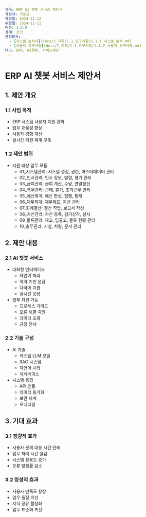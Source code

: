 ```yaml
---
제목: ERP AI 챗봇 서비스 제안서
작성자: 곽중관
작성일: 2024-11-12
수정일: 2024-11-12
버전: 1.0.0
상태: 초안
관련문서:
  - [시스템 분석서](docs/1_기획/1.1_요구사항/1.1.1_시스템_분석.md)
  - [사용자 요구사항](docs/1_기획/1.1_요구사항/1.1.2_사용자_요구사항.md)
태그: ERP, AI챗봇, 서비스제안
---
```


# ERP AI 챗봇 서비스 제안서

## 1. 제안 개요

### 1.1 사업 목적
- ERP 시스템 사용자 지원 강화
- 업무 효율성 향상
- 사용자 경험 개선
- 실시간 지원 체계 구축

### 1.2 제안 범위
- 지원 대상 업무 모듈
  - 01_시스템관리: 시스템 설정, 권한, 마스터데이터 관리
  - 02_인사관리: 인사 정보, 발령, 평가 관리
  - 03_급여관리: 급여 계산, 수당, 연말정산
  - 04_복무관리: 근태, 휴가, 초과근무 관리
  - 05_예산회계: 예산 편성, 집행, 통제
  - 06_재무회계: 재무제표, 자금 관리
  - 07_회계결산: 결산 작업, 보고서 작성
  - 08_자산관리: 자산 등록, 감가상각, 실사
  - 09_물류관리: 재고, 입출고, 물류 현황 관리
  - 10_총무관리: 시설, 차량, 문서 관리

## 2. 제안 내용

### 2.1 AI 챗봇 서비스
- 대화형 인터페이스
  - 자연어 처리
  - 맥락 기반 응답
  - 다국어 지원
  - 실시간 응답
- 업무 지원 기능
  - 프로세스 가이드
  - 오류 해결 지원
  - 데이터 조회
  - 규정 안내

### 2.2 기술 구성
- AI 기술
  - 커스텀 LLM 모델
  - RAG 시스템
  - 자연어 처리
  - 지식베이스
- 시스템 통합
  - API 연동
  - 데이터 동기화
  - 보안 체계
  - 모니터링

## 3. 기대 효과

### 3.1 정량적 효과
- 사용자 문의 대응 시간 단축
- 업무 처리 시간 절감
- 시스템 활용도 증가
- 오류 발생률 감소

### 3.2 정성적 효과
- 사용자 만족도 향상
- 업무 품질 개선
- 지식 공유 활성화
- 업무 표준화 촉진